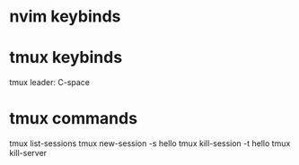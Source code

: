 # nvim keybinds

# tmux keybinds
tmux leader: C-space

# tmux commands
tmux list-sessions
tmux new-session -s hello
tmux kill-session -t hello
tmux kill-server

